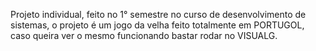 Projeto individual, feito no 1° semestre no curso de desenvolvimento de sistemas, o projeto é um jogo da velha feito totalmente em PORTUGOL, caso queira ver o mesmo funcionando bastar rodar no VISUALG.
